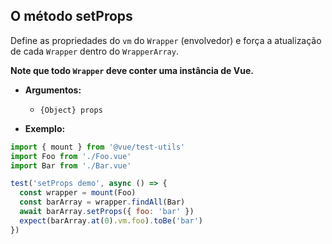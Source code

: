 ## O método setProps

Define as propriedades do `vm` do `Wrapper` (envolvedor) e força a atualização de cada `Wrapper` dentro do `WrapperArray`.

**Note que todo `Wrapper` deve conter uma instância de Vue.**

- **Argumentos:**

  - `{Object} props`

- **Exemplo:**

```js
import { mount } from '@vue/test-utils'
import Foo from './Foo.vue'
import Bar from './Bar.vue'

test('setProps demo', async () => {
  const wrapper = mount(Foo)
  const barArray = wrapper.findAll(Bar)
  await barArray.setProps({ foo: 'bar' })
  expect(barArray.at(0).vm.foo).toBe('bar')
})
```
